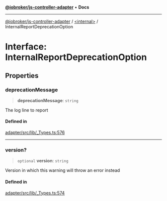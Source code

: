 [**@iobroker/js-controller-adapter**](../../README.md) • **Docs**

***

[@iobroker/js-controller-adapter](../../globals.md) / [\<internal\>](../README.md) / InternalReportDeprecationOption

# Interface: InternalReportDeprecationOption

## Properties

### deprecationMessage

> **deprecationMessage**: `string`

The log line to report

#### Defined in

[adapter/src/lib/\_Types.ts:576](https://github.com/ioBroker/ioBroker.js-controller/blob/dae94f706cc75e41fc7f1fe6bb283f8c8f9ede06/packages/adapter/src/lib/_Types.ts#L576)

***

### version?

> `optional` **version**: `string`

Version in which this warning will throw an error instead

#### Defined in

[adapter/src/lib/\_Types.ts:574](https://github.com/ioBroker/ioBroker.js-controller/blob/dae94f706cc75e41fc7f1fe6bb283f8c8f9ede06/packages/adapter/src/lib/_Types.ts#L574)
